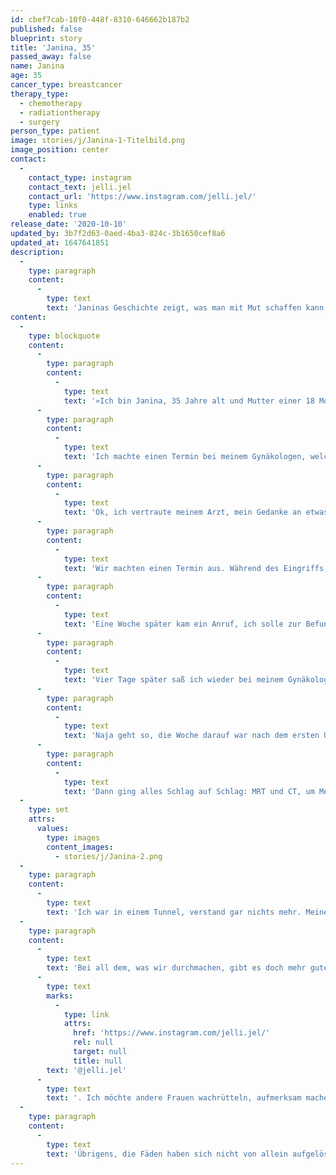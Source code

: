 ```yaml
---
id: cbef7cab-10f0-448f-8310-646662b187b2
published: false
blueprint: story
title: 'Janina, 35'
passed_away: false
name: Janina
age: 35
cancer_type: breastcancer
therapy_type:
  - chemotherapy
  - radiationtherapy
  - surgery
person_type: patient
image: stories/j/Janina-1-Titelbild.png
image_position: center
contact:
  -
    contact_type: instagram
    contact_text: jelli.jel
    contact_url: 'https://www.instagram.com/jelli.jel/'
    type: links
    enabled: true
release_date: '2020-10-10'
updated_by: 3b7f2d63-0aed-4ba3-824c-3b1650cef8a6
updated_at: 1647641851
description:
  -
    type: paragraph
    content:
      -
        type: text
        text: 'Janinas Geschichte zeigt, was man mit Mut schaffen kann. Auf ihrem Account erzählte sie von ihrer Erkrankung, zeigt Stärke und macht darauf aufmerksam, wie wichtig es ist, für sich einzustehen.'
content:
  -
    type: blockquote
    content:
      -
        type: paragraph
        content:
          -
            type: text
            text: '»Ich bin Janina, 35 Jahre alt und Mutter einer 18 Monate alten Tochter. Im Februar tastete ich das erste Mal einen Knoten in der rechten Brust. Ich hab mich immer mal wieder abgetastet, nicht regelmäßig, aber ab und an. Brustkrebs war für mich so eine Krankheit ab 50 Jahren und daher ganz weit weg. Auf einmal war da aber diese Unsicherheit: Was ist das da?'
      -
        type: paragraph
        content:
          -
            type: text
            text: 'Ich machte einen Termin bei meinem Gynäkologen, welcher einen Ultraschall des Knotens machte. Entwarnung: Mikrokalk. Haben viele Frauen, nichts Bedenkliches. – Ich hakte nach. – ›Brustkrebs wächst über Jahre, Sie sind viel zu jung. 10 Jahre älter, dann würde ich das anders beurteilen. Wir gucken in drei Monaten, anders wird das im Brustzentrum auch nicht gemacht.‹'
      -
        type: paragraph
        content:
          -
            type: text
            text: 'Ok, ich vertraute meinem Arzt, mein Gedanke an etwas Böses war verschwunden. Drei Monate später: Wieder ein Ultraschall, mit gleichem Ergebnis. Der Knoten stört mich. Ich fühle immer wieder, ob es sich anders anfühlt. – ›Das ist kein Krebs, aber wenn es Sie so stört, dann schneiden wir den Knoten ambulant raus, im Krankenhaus machen die das nicht so gerne.‹'
      -
        type: paragraph
        content:
          -
            type: text
            text: 'Wir machten einen Termin aus. Während des Eingriffs machte ich noch Witze. Danach war ich etwas entsetzt über die Narbe: Sah etwas aus wie Spießbraten. Die Fäden sollten sich allein auflösen. Das Gewebe wurde eingeschickt, weil wir uns ja jetzt die Mühe mit dem Rausschneiden gemacht hatten. Für mich war die Sache erledigt, ich muss ja nicht mal zur Wundkontrolle …'
      -
        type: paragraph
        content:
          -
            type: text
            text: 'Eine Woche später kam ein Anruf, ich solle zur Befundbesprechung kommen, ein Wert sei auffällig, aber es fehlen noch weitere Ergebnisse. – Hä? Was ist denn jetzt los?'
      -
        type: paragraph
        content:
          -
            type: text
            text: 'Vier Tage später saß ich wieder bei meinem Gynäkologen, der mir etwas von ›DCIS‹ – einer Krebsvorstufe – erzählte. Eine Chemotherapie müsse ich aber nicht machen: ›Sie haben keinen Krebs! Davon sind Sie Lichtjahre entfernt!‹'
      -
        type: paragraph
        content:
          -
            type: text
            text: 'Naja geht so, die Woche darauf war nach dem ersten Ultraschall im Brustzentrum klar, dass in meiner Brust so einiges los war und der Lymphknoten auch nicht gut aussah. Die schwarzen Löcher auf dem Schall habe sogar ich als Laie gesehen.'
      -
        type: paragraph
        content:
          -
            type: text
            text: 'Dann ging alles Schlag auf Schlag: MRT und CT, um Metastasen auszuschließen, Leber-Sonografie, weil dort etwas Verdächtiges gesehen wurde, Skelet-Scan, fünf Biopsien… Am Ende des Tages hieß es: ›Sie haben Brustkrebs und leider Metastasen im Lymphknoten. Wir werden eine Chemotherapie machen, Ihre Brust entfernen und bestrahlen.‹ – Bäm, das volle Programm.'
  -
    type: set
    attrs:
      values:
        type: images
        content_images:
          - stories/j/Janina-2.png
  -
    type: paragraph
    content:
      -
        type: text
        text: 'Ich war in einem Tunnel, verstand gar nichts mehr. Meine Gedanken kreisten nur um unsere Tochter, meinen Freund immer an meiner Seite, funktionierte nur noch. ›Herr Dr., ich kann nicht sterben, meine Kleine braucht mich, ich will sie doch aufwachsen sehen.‹, der meist gesagte Satz während all der Untersuchungen und der präsenteste in meinem Kopf.'
  -
    type: paragraph
    content:
      -
        type: text
        text: 'Bei all dem, was wir durchmachen, gibt es doch mehr gute als schlechte Tage. Krebs zu haben und eine Chemotherapie durchzustehen ist kein Spaziergang, die Angst ist dein stetiger Begleiter, aber es ist trotzdem machbar. Ich möchte Mut machen. – Darüber erzähle ich auf meinem Account '
      -
        type: text
        marks:
          -
            type: link
            attrs:
              href: 'https://www.instagram.com/jelli.jel/'
              rel: null
              target: null
              title: null
        text: '@jelli.jel'
      -
        type: text
        text: '. Ich möchte andere Frauen wachrütteln, aufmerksam machen, dass es jede treffen kann – egal wie alt – und dass man sich nicht abwimmeln lassen sollte. Hört auf euer Gefühl.'
  -
    type: paragraph
    content:
      -
        type: text
        text: 'Übrigens, die Fäden haben sich nicht von allein aufgelöst.«'
---
```

